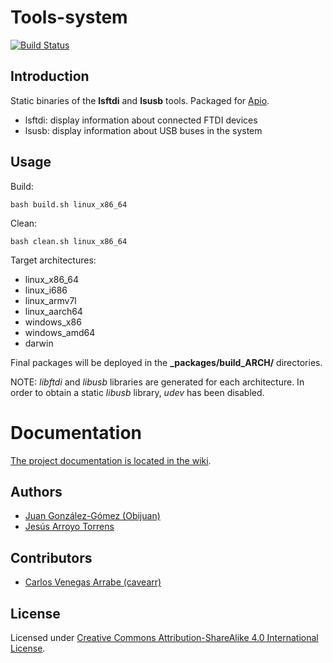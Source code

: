 # Tools-system

[![Build Status](https://travis-ci.org/FPGAwars/tools-system.svg?branch=v1.1.1)](https://travis-ci.org/FPGAwars/tools-system)

## Introduction

Static binaries of the **lsftdi** and **lsusb** tools. Packaged for [Apio](https://github.com/FPGAwars/apio).

* lsftdi: display information about connected FTDI devices
* lsusb: display information about USB buses in the system

## Usage

Build:

```
bash build.sh linux_x86_64
```

Clean:

```
bash clean.sh linux_x86_64
```

Target architectures:
* linux_x86_64
* linux_i686
* linux_armv7l
* linux_aarch64
* windows_x86
* windows_amd64
* darwin

Final packages will be deployed in the **\_packages/build_ARCH/** directories.

NOTE: *libftdi* and *libusb* libraries are generated for each architecture. In order to obtain a static *libusb* library, *udev* has been disabled.

# Documentation

[The project documentation is located in the wiki](https://github.com/FPGAwars/tools-system/wiki).

## Authors

* [Juan González-Gómez (Obijuan)](https://github.com/Obijuan)
* [Jesús Arroyo Torrens](https://github.com/Jesus89)

## Contributors
* [Carlos Venegas Arrabe (cavearr)](https://github.com/cavearr)

## License

Licensed under [Creative Commons Attribution-ShareAlike 4.0 International License](http://creativecommons.org/licenses/by-sa/4.0/).
